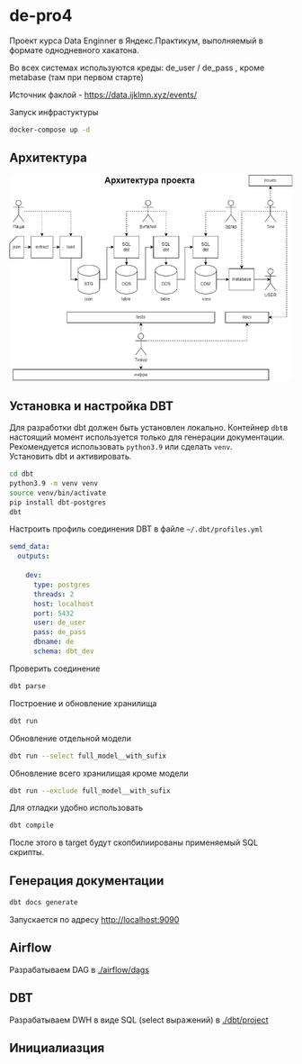 # de-pro4
Проект курса Data Enginner в Яндекс.Практикум, выполняемый в формате однодневного хакатона.

Во всех системах используются креды: de_user / de_pass , кроме metabase (там при первом старте)

Источник факлой - https://data.ijklmn.xyz/events/

Запуск инфрастуктуры
``` bash
docker-compose up -d
```

## Архитектура
![./DEproject.png](./DEproject.png)

## Установка и настройка DBT
Для разработки dbt должен быть установлен локально. Контейнер `dbt`в настоящий момент используется только для генерации документации.
Рекомендуется использовать `python3.9` или сделать `venv`.  
Установить dbt и активировать. 
``` bash
cd dbt
python3.9 -m venv venv
source venv/bin/activate
pip install dbt-postgres
dbt
```
Настроить профиль соединения DBT в файле `~/.dbt/profiles.yml`
``` yml
semd_data:
  outputs:

    dev:
      type: postgres
      threads: 2
      host: localhost
      port: 5432
      user: de_user
      pass: de_pass
      dbname: de
      schema: dbt_dev
```
Проверить соединение
``` bash
dbt parse
```
Построение и обновление хранилища
``` bash
dbt run
```
Обновление отдельной модели
``` bash
dbt run --select full_model__with_sufix
```
Обновление всего хранилищая кроме модели
``` bash
dbt run --exclude full_model__with_sufix
```
Для отладки удобно использовать
``` bash
dbt compile
```
После этого в target будут скопбилиированы применяемый SQL скрипты.

## Генерация документации
``` bash
dbt docs generate
```
Запускается по адресу [http://localhost:9090](http://localhost:9090)


## Airflow
Разрабатываем DAG в [./airflow/dags](./airflow/dags)

## DBT
Разрабатываем DWH в виде SQL (select выражений) в [./dbt/project](./dbt/project)

## Инициалиазция 


